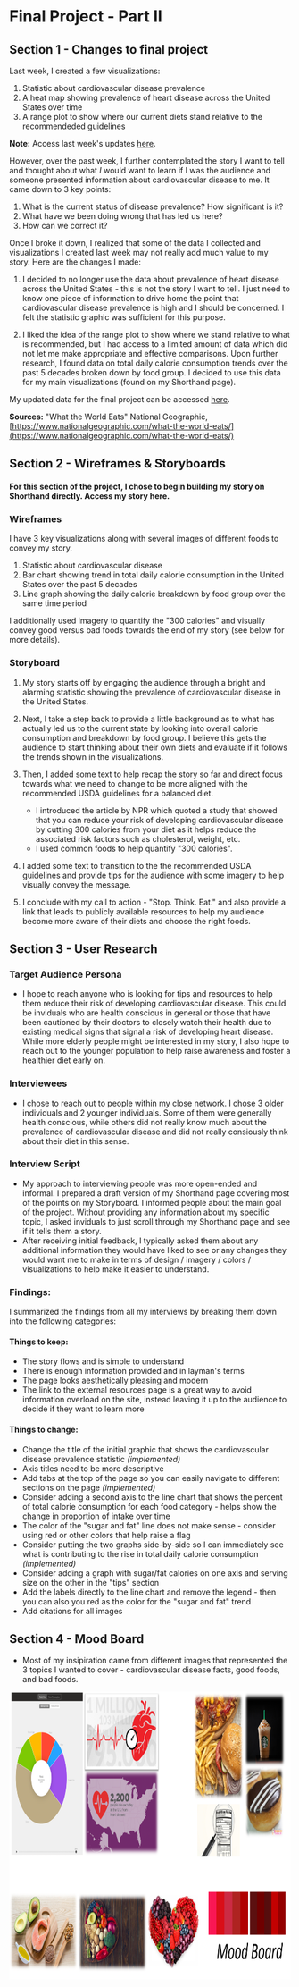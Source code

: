 # Final Project - Part II

## Section 1 - Changes to final project

Last week, I created a few visualizations: 
1) Statistic about cardiovascular disease prevalence
2) A heat map showing prevalence of heart disease across the United States over time
3) A range plot to show where our current diets stand relative to the recommendeded guidelines

**Note:** Access last week's updates [here](/final_project_Ashita.md). 

However, over the past week, I further contemplated the story I want to tell and thought about what *I* would want to learn if I was the audience and someone presented information about cardiovascular disease to me. It came down to 3 key points: 

1) What is the current status of disease prevalence? How significant is it?
2) What have we been doing wrong that has led us here?
3) How can we correct it?

Once I broke it down, I realized that some of the data I collected and visualizations I created last week may not really add much value to my story. Here are the changes I made: 

1) I decided to no longer use the data about prevalence of heart disease across the United States - this is not the story I want to tell. I just need to know one piece of information to drive home the point that cardiovascular disease prevalence is high and I should be concerned. I felt the statistic graphic was sufficient for this purpose. 

2) I liked the idea of the range plot to show where we stand relative to what is recommended, but I had access to a limited amount of data which did not let me make appropriate and effective comparisons. Upon further research, I found data on total daily calorie consumption trends over the past 5 decades broken down by food group. I decided to use this data for my main visualizations (found on my Shorthand page). 

My updated data for the final project can be accessed [here](/FP_Data_Updated). 

**Sources:** 
"What the World Eats" National Geographic, [https://www.nationalgeographic.com/what-the-world-eats/](https://www.nationalgeographic.com/what-the-world-eats/)

## Section 2 - Wireframes & Storyboards
#### For this section of the project, I chose to begin building my story on Shorthand directly. Access my story here.

### Wireframes

I have 3 key visualizations along with several images of different foods to convey my story. 
1) Statistic about cardiovascular disease
2) Bar chart showing trend in total daily calorie consumption in the United States over the past 5 decades
3) Line graph showing the daily calorie breakdown by food group over the same time period

I additionally used imagery to quantify the "300 calories" and visually convey good versus bad foods towards the end of my story (see below for more details).

### Storyboard

1) My story starts off by engaging the audience through a bright and alarming statistic showing the prevalence of cardiovascular disease in the United States. 

2) Next, I take a step back to provide a little background as to what has actually led us to the current state by looking into overall calorie consumption and breakdown by food group. I believe this gets the audience to start thinking about their own diets and evaluate if it follows the trends shown in the visualizations. 
  
3) Then, I added some text to help recap the story so far and direct focus towards what we need to change to be more aligned with the recommended USDA guidelines for a balanced diet. 
    - I introduced the article by NPR which quoted a study that showed that you can reduce your risk of developing cardiovascular disease by cutting 300 calories from your diet as it helps reduce the associated risk factors such as cholesterol, weight, etc. 
    - I used common foods to help quantify "300 calories".
    
4) I added some text to transition to the the recommended USDA guidelines and provide tips for the audience with some imagery to help visually convey the message.

5) I conclude with my call to action - "Stop. Think. Eat." and also provide a link that leads to publicly available resources to help my audience become more aware of their diets and choose the right foods. 

## Section 3 - User Research

### Target Audience Persona
- I hope to reach anyone who is looking for tips and resources to help them reduce their risk of developing cardiovascular disease. This could be inviduals who are health conscious in general or those that have been cautioned by their doctors to closely watch their health due to existing medical signs that signal a risk of developing heart disease. While more elderly people might be interested in my story, I also hope to reach out to the younger population to help raise awareness and foster a healthier diet early on. 

### Interviewees
- I chose to reach out to people within my close network. I chose 3 older individuals and 2 younger individuals. Some of them were generally health conscious, while others did not really know much about the prevalence of cardiovascular disease and did not really consiously think about their diet in this sense. 

### Interview Script
- My approach to interviewing people was more open-ended and informal. I prepared a draft version of my Shorthand page covering most of the points on my Storyboard. I informed people about the main goal of the project. Without providing any information about my specific topic, I asked inviduals to just scroll through my Shorthand page and see if it tells them a story. 
- After receiving initial feedback, I typically asked them about any additional information they would have liked to see or any changes they would want me to make in terms of design / imagery / colors / visualizations to help make it easier to understand. 

### Findings: 
I summarized the findings from all my interviews by breaking them down into the following categories: 

#### Things to keep:
- The story flows and is simple to understand
- There is enough information provided and in layman's terms
- The page looks aesthetically pleasing and modern
- The link to the external resources page is a great way to avoid information overload on the site, instead leaving it up to the audience to decide if they want to learn more

#### Things to change: 
- Change the title of the initial graphic that shows the cardiovascular disease prevalence statistic *(implemented)*
- Axis titles need to be more descriptive
- Add tabs at the top of the page so you can easily navigate to different sections on the page *(implemented)*
- Consider adding a second axis to the line chart that shows the percent of total calorie consumption for each food category - helps show the change in proportion of intake over time
- The color of the "sugar and fat" line does not make sense - consider using red or other colors that help raise a flag
- Consider putting the two graphs side-by-side so I can immediately see what is contributing to the rise in total daily calorie consumption *(implemented)*
- Consider adding a graph with sugar/fat calories on one axis and serving size on the other in the "tips" section
- Add the labels directly to the line chart and remove the legend - then you can also you red as the color for the "sugar and fat" trend
- Add citations for all images

## Section 4 - Mood Board
- Most of my insipiration came from different images that represented the 3 topics I wanted to cover - cardiovascular disease facts, good foods, and bad foods. 

<p align="center">
 <img src="moodboard.png" width="900" height="515" />
</p>

